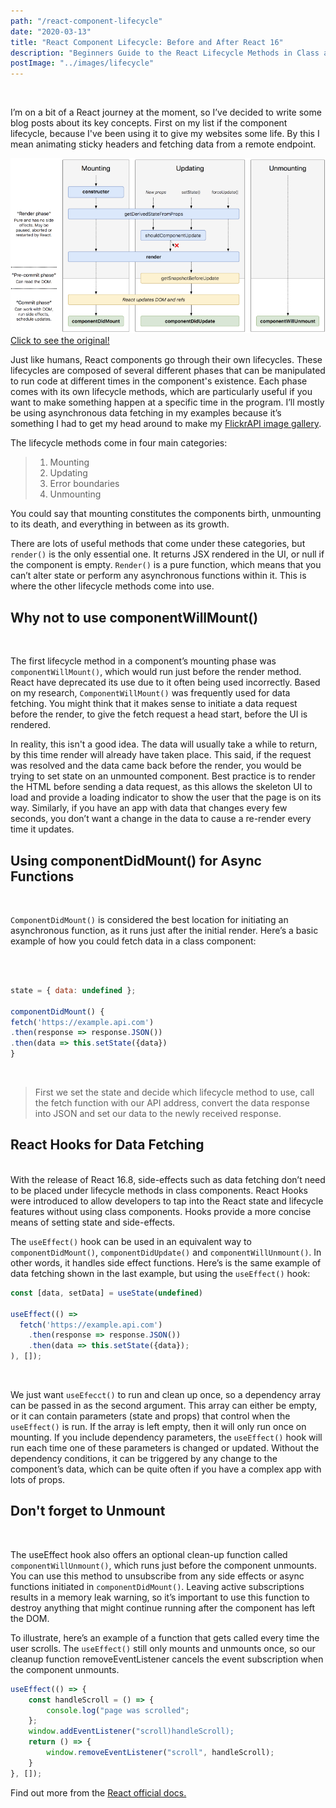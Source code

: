 ```yaml
---
path: "/react-component-lifecycle"
date: "2020-03-13"
title: "React Component Lifecycle: Before and After React 16"
description: "Beginners Guide to the React Lifecycle Methods in Class and Function Components"
postImage: "../images/lifecycle"
---
```


<br />

I’m on a bit of a React journey at the moment, so I’ve decided to write some blog posts about its key concepts. First on my list if the component lifecycle, because I've been using it to give my websites some life. By this I mean animating sticky headers and fetching data from a remote endpoint.

![The React Component Lifecycle](../images/lifecycle.png)
[Click to see the original!](http://projects.wojtekmaj.pl/react-lifecycle-methods-diagram/)

Just like humans, React components go through their own lifecycles. These lifecycles are composed of several different phases that can be manipulated to run code at different times in the component's existence. Each phase comes with its own lifecycle methods, which are particularly useful if you want to make something happen at a specific time in the program. I’ll mostly be using asynchronous data fetching in my examples because it’s something I had to get my head around to make my [FlickrAPI image gallery](https://izabelle-art.netlify.com/#/).

The lifecycle methods come in four main categories:

> 1. Mounting
> 1. Updating
> 1. Error boundaries
> 1. Unmounting

You could say that mounting constitutes the components birth, unmounting to its death, and everything in between as its growth.

There are lots of useful methods that come under these categories, but `render()` is the only essential one. It returns JSX rendered in the UI, or null if the component is empty. `Render()` is a pure function, which means that you can’t alter state or perform any asynchronous functions within it. This is where the other lifecycle methods come into use.

## Why not to use componentWillMount()

<br />

The first lifecycle method in a component’s mounting phase was `componentWillMount()`, which would run just before the render method. React have deprecated its use due to it often being used incorrectly.
Based on my research, `ComponentWillMount()` was frequently used for data fetching. You might think that it makes sense to initiate a data request before the render, to give the fetch request a head start, before the UI is rendered.

In reality, this isn't a good idea. The data will usually take a while to return, by this time render will already have taken place. This said, if the request was resolved and the data came back before the render, you would be trying to set state on an unmounted component. Best practice is to render the HTML before sending a data request, as this allows the skeleton UI to load and provide a loading indicator to show the user that the page is on its way. Similarly, if you have an app with data that changes every few seconds, you don’t want a change in the data to cause a re-render every time it updates.

## Using componentDidMount() for Async Functions

<br />

`ComponentDidMount()` is considered the best location for initiating an asynchronous function, as it runs just after the initial render. Here’s a basic example of how you could fetch data in a class component:

<br />

```javascript

state = { data: undefined };

componentDidMount() {
fetch('https://example.api.com')
.then(response => response.JSON())
.then(data => this.setState({data})
}

```

<br />

> First we set the state and decide which lifecycle method to use, call the fetch function with our API address, convert the data response into JSON and set our data to the newly received response.

## React Hooks for Data Fetching

<br />
With the release of React 16.8, side-effects such as data fetching don’t need to be placed under lifecycle methods in class components. React Hooks were introduced to allow developers to tap into the React state and lifecycle features without using class components. Hooks provide a more concise means of setting state and side-effects.

The `useEffect()` hook can be used in an equivalent way to `componentDidMount()`, `componentDidUpdate()` and `componentWillUnmount()`. In other words, it handles side effect functions. Here’s is the same example of data fetching shown in the last example, but using the `useEffect()` hook:

```javascript
const [data, setData] = useState(undefined)

useEffect(() =>
  fetch('https://example.api.com')
    .then(response => response.JSON())
    .then(data => this.setState({data});
), []);
```

<br />

We just want `useEfecct()` to run and clean up once, so a dependency array can be passed in as the second argument. This array can either be empty, or it can contain parameters (state and props) that control when the `useEffect()` is run. If the array is left empty, then it will only run once on mounting. If you include dependency parameters, the `useEffect()` hook will run each time one of these parameters is changed or updated. Without the dependency conditions, it can be triggered by any change to the component’s data, which can be quite often if you have a complex app with lots of props.

## Don't forget to Unmount

<br />

The useEffect hook also offers an optional clean-up function called `componentWillUnmount()`, which runs just before the component unmounts. You can use this method to unsubscribe from any side effects or async functions initiated in `componentDidMount()`. Leaving active subscriptions results in a memory leak warning, so it’s important to use this function to destroy anything that might continue running after the component has left the DOM.

To illustrate, here’s an example of a function that gets called every time the user scrolls. The `useEffect()` still only mounts and unmounts once, so our cleanup function removeEventListener cancels the event subscription when the component unmounts.

```javascript
useEffect(() => {
    const handleScroll = () => {
        console.log("page was scrolled";
    };
    window.addEventListener("scroll)handleScroll);
    return () => {
        window.removeEventListener("scroll", handleScroll);
    }
}, []);
```

Find out more from the [React official docs.](https://reactjs.org/docs/react-component.html)
